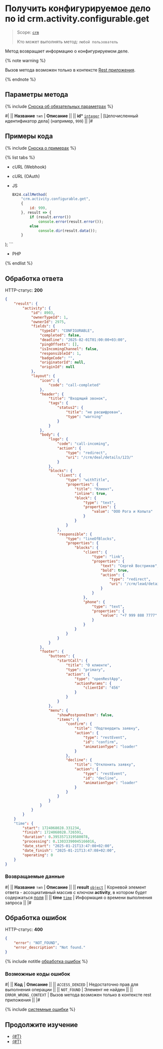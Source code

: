 # Получить конфигурируемое дело по id crm.activity.configurable.get

> Scope: [`crm`](../../../../scopes/permissions.md)
>
> Кто может выполнять метод: `любой пользователь`

Метод возвращает информацию о конфигурируемом деле. 

{% note warning %}

Вызов метода возможен только в контексте [Rest приложения](https://dev.1c-bitrix.ru/docs/chm_files/app.zip).

{% endnote %}

## Параметры метода

{% include [Сноска об обязательных параметрах](../../../../../_includes/required.md) %}

#|
|| **Название**
`тип` | **Описание** ||
|| **id***
[`integer`](../../../../data-types.md) | [Целочисленный идентификатор дела] (например, `999`) ||
|#

## Примеры кода

{% include [Сноска о примерах](../../../../../_includes/examples.md) %}

{% list tabs %}

- cURL (Webhook)

- cURL (OAuth)

- JS

    ```js
    BX24.callMethod(
        "crm.activity.configurable.get",
        {
            id: 999,
        }, result => {
            if (result.error())
                console.error(result.error());
            else
                console.dir(result.data());
        }    
);
    ```

- PHP

{% endlist %}

## Обработка ответа

HTTP-статус: **200**

```json
{
    "result": {
        "activity": {
            "id": 8903,
            "ownerTypeId": 1,
            "ownerId": 2975,
            "fields": {
                "typeId": "CONFIGURABLE",
                "completed": false,
                "deadline": "2025-02-01T01:00:00+03:00",
                "pingOffsets": [],
                "isIncomingChannel": false,
                "responsibleId": 1,
                "badgeCode": "",
                "originatorId": null,
                "originId": null
            },
            "layout": {
                "icon": {
                    "code": "call-completed"
                },
                "header": {
                    "title": "Входящий звонок",
                    "tags": {
                        "status2": {
                            "title": "не расшифрован",
                            "type": "warning"
                        }
                    }
                },
                "body": {
                    "logo": {
                        "code": "call-incoming",
                        "action": {
                            "type": "redirect",
                            "uri": "/crm/deal/details/123/"
                        }
                    },
                    "blocks": {
                        "client": {
                            "type": "withTitle",
                            "properties": {
                                "title": "Клиент",
                                "inline": true,
                                "block": {
                                    "type": "text",
                                    "properties": {
                                        "value": "ООО Рога и Копыта"
                                    }
                                }
                            }
                        },
                        "responsible": {
                            "type": "lineOfBlocks",
                            "properties": {
                                "blocks": {
                                    "client": {
                                        "type": "link",
                                        "properties": {
                                            "text": "Сергей Востриков",
                                            "bold": true,
                                            "action": {
                                                "type": "redirect",
                                                "uri": "/crm/lead/details/789/"
                                            }
                                        }
                                    },
                                    "phone": {
                                        "type": "text",
                                        "properties": {
                                            "value": "+7 999 888 7777"
                                        }
                                    }
                                }
                            }
                        }
                    }
                },
                "footer": {
                    "buttons": {
                        "startCall": {
                            "title": "О клиенте",
                            "type": "primary",
                            "action": {
                                "type": "openRestApp",
                                "actionParams": {
                                    "clientId": "456"
                                }
                            }
                        }
                    },
                    "menu": {
                        "showPostponeItem": false,
                        "items": {
                            "confirm": {
                                "title": "Подтвердить заявку",
                                "action": {
                                    "type": "restEvent",
                                    "id": "confirm",
                                    "animationType": "loader"
                                }
                            },
                            "decline": {
                                "title": "Отклонить заявку",
                                "action": {
                                    "type": "restEvent",
                                    "id": "decline",
                                    "animationType": "loader"
                                }
                            }
                        }
                    }
                }
            }
        }
    }
    "time": {
        "start": 1724068028.331234,
        "finish": 1724068028.726591,
        "duration": 0.3953571319580078,
        "processing": 0.13033390045166016,
        "date_start": "2025-01-21T13:47:08+02:00",
        "date_finish": "2025-01-21T13:47:08+02:00",
        "operating": 0
    }
}
```

### Возвращаемые данные

#|
|| **Название**
`тип` | **Описание** ||
|| **result**
[`object`](../../../../data-types.md) | Корневой элемент ответа - ассоциативный массив с ключом **activity**, в котором будет содержаться [поля](./crm-activity-configurable-add.md#параметры-метода) ||
|| **time**
[`time`](../../../../data-types.md) | Информация о времени выполнения запроса ||
|#

## Обработка ошибок

HTTP-статус: **400**

```json
{
    "error": "NOT_FOUND",
    "error_description": "Not found."
}
```

{% include notitle [обработка ошибок](../../../../../_includes/error-info.md) %}

### Возможные коды ошибок

#|
|| **Код** | **Описание** ||
|| `ACCESS_DENIED` | Недостаточно прав для выполнения операции ||
|| `NOT_FOUND` | Элемент не найден ||
|| `ERROR_WRONG_CONTEXT` | Вызов метода возможен только в контексте rest приложения ||
|#

{% include [системные ошибки](../../../../../_includes/system-errors.md) %}

## Продолжите изучение

- [{#T}](./crm-activity-configurable-update.md)
- [{#T}](./crm-activity-configurable-add.md)